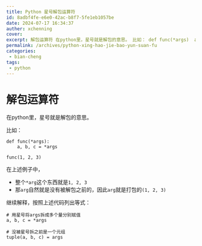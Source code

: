 ```yaml
---
title: Python 星号解包运算符
id: 8adbf4fe-e6e0-42ac-b8f7-5fe1eb1057be
date: 2024-07-17 16:34:37
auther: xchenning
cover: 
excerpt: 解包运算符 在python里，星号就是解包的意思。 比如： def func(*args)	a, b, c = *argsfunc(1, 2, 3) 在上述例子中， 整个*arg这个东西就是1, 2, 3 那arg自然就是没有被解包之前的，因此arg就是打包的(1, 2, 3) 继续解释，
permalink: /archives/python-xing-hao-jie-bao-yun-suan-fu
categories:
 - bian-cheng
tags: 
 - python
---
```


# 解包运算符

在python里，星号就是解包的意思。

比如：

```
def func(*args):
	a, b, c = *args

func(1, 2, 3)
```

在上述例子中，

+ 整个`*arg`这个东西就是`1, 2, 3`
+ 那`arg`自然就是没有被解包之前的，因此`arg`就是打包的`(1, 2, 3)`

继续解释，按照上述代码列出等式：

```
# 用星号将args拆成多个量分别赋值
a, b, c = *args

# 没被星号拆之前是一个元组
tuple(a, b, c) = args
```